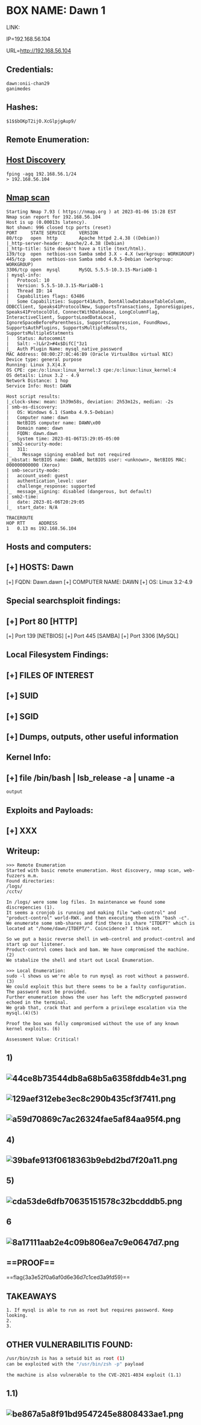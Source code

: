 # BOX NAME: Dawn 1

LINK: [](https://www.vulnhub.com/entry/kioptrix-2014-5,62/)

IP=192.168.56.104

URL=http://192.168.56.104

## Credentials:

```
dawn:onii-chan29
ganimedes
```

## Hashes:

```
$1$$bOKpT2ijO.XcGlpjgAup9/
```

## Remote Enumeration:

## <ins>Host Discovery</ins>

```
fping -agq 192.168.56.1/24
> 192.168.56.104
```

## <ins>Nmap scan</ins>

```
Starting Nmap 7.93 ( https://nmap.org ) at 2023-01-06 15:28 EST
Nmap scan report for 192.168.56.104
Host is up (0.00013s latency).
Not shown: 996 closed tcp ports (reset)
PORT     STATE SERVICE     VERSION
80/tcp   open  http        Apache httpd 2.4.38 ((Debian))
|_http-server-header: Apache/2.4.38 (Debian)
|_http-title: Site doesn't have a title (text/html).
139/tcp  open  netbios-ssn Samba smbd 3.X - 4.X (workgroup: WORKGROUP)
445/tcp  open  netbios-ssn Samba smbd 4.9.5-Debian (workgroup: WORKGROUP)
3306/tcp open  mysql       MySQL 5.5.5-10.3.15-MariaDB-1
| mysql-info: 
|   Protocol: 10
|   Version: 5.5.5-10.3.15-MariaDB-1
|   Thread ID: 14
|   Capabilities flags: 63486
|   Some Capabilities: Support41Auth, DontAllowDatabaseTableColumn, ODBCClient, Speaks41ProtocolNew, SupportsTransactions, IgnoreSigpipes, Speaks41ProtocolOld, ConnectWithDatabase, LongColumnFlag, InteractiveClient, SupportsLoadDataLocal, IgnoreSpaceBeforeParenthesis, SupportsCompression, FoundRows, SupportsAuthPlugins, SupportsMultipleResults, SupportsMultipleStatments
|   Status: Autocommit
|   Salt: ~)L&r2>#4x$DifC["3z1
|_  Auth Plugin Name: mysql_native_password
MAC Address: 08:00:27:8C:46:B9 (Oracle VirtualBox virtual NIC)
Device type: general purpose
Running: Linux 3.X|4.X
OS CPE: cpe:/o:linux:linux_kernel:3 cpe:/o:linux:linux_kernel:4
OS details: Linux 3.2 - 4.9
Network Distance: 1 hop
Service Info: Host: DAWN

Host script results:
|_clock-skew: mean: 1h39m58s, deviation: 2h53m12s, median: -2s
| smb-os-discovery: 
|   OS: Windows 6.1 (Samba 4.9.5-Debian)
|   Computer name: dawn
|   NetBIOS computer name: DAWN\x00
|   Domain name: dawn
|   FQDN: dawn.dawn
|_  System time: 2023-01-06T15:29:05-05:00
| smb2-security-mode: 
|   311: 
|_    Message signing enabled but not required
|_nbstat: NetBIOS name: DAWN, NetBIOS user: <unknown>, NetBIOS MAC: 000000000000 (Xerox)
| smb-security-mode: 
|   account_used: guest
|   authentication_level: user
|   challenge_response: supported
|_  message_signing: disabled (dangerous, but default)
| smb2-time: 
|   date: 2023-01-06T20:29:05
|_  start_date: N/A

TRACEROUTE
HOP RTT     ADDRESS
1   0.13 ms 192.168.56.104
```

## Hosts and computers:

## \[+\] HOSTS: Dawn

\[+\] FQDN: Dawn.dawn
\[+\] COMPUTER NAME: DAWN
\[+\] OS: Linux 3.2-4.9

## Special searchsploit findings:

## \[+\] Port 80 \[HTTP\]

\[+\] Port 139 \[NETBIOS\]
\[+\] Port 445 \[SAMBA\]
\[+\] Port 3306 \[MySQL\]

## Local Filesystem Findings:

## \[+\] FILES OF INTEREST

## \[+\] SUID

## \[+\] SGID

## \[+\] Dumps, outputs, other useful information

## Kernel Info:

## \[+\] file /bin/bash | lsb_release -a | uname -a

```
output
```

## Exploits and Payloads:

## \[+\] XXX

## Writeup:

```
>>> Remote Enumeration
Started with basic remote enumeration. Host discovery, nmap scan, web-fuzzers m.m.
Found directories:
/logs/
/cctv/

In /logs/ were some log files. In maintenance we found some discrepencies (1).
It seems a cronjob is running and making file "web-control" and "product-control" world-RWX. and then executing them with "bash -c".
We enumerate some smb-shares and find there is share "ITDEPT" which is located at "/home/dawn/ITDEPT/". Coincidence? I think not.

So we put a basic reverse shell in web-control and product-control and start up our listener.
Product-control comes back and bam. We have compromised the machine.(2)
We stabalize the shell and start out Local Enumeration.

>>> Local Enumeration:
sudo -l shows us we're able to run mysql as root without a password.(3)
We could exploit this but there seems to be a faulty configuration. The password must be provided.
Further enumeration shows the user has left the md5crypted password echoed in the terminal. 
We grab that, crack that and perform a privilege escalation via the mysql.(4)(5)

Proof the box was fully compromised without the use of any known kernel exploits. (6)

Assessment Value: Critical!
```

## 1)

## ![44ce8b73544db8a68b5a6358fddb4e31.png](../../_resources/44ce8b73544db8a68b5a6358fddb4e31.png)

## ![129aef312ebe3ec8c290b435cf3f7411.png](../../_resources/129aef312ebe3ec8c290b435cf3f7411.png)

## ![a59d70869c7ac26324fae5af84aa95f4.png](../../_resources/a59d70869c7ac26324fae5af84aa95f4.png)

## 4)

## ![39bafe913f0618363b9ebd2bd7f20a11.png](../../_resources/39bafe913f0618363b9ebd2bd7f20a11.png)

## 5)

## ![cda53de6dfb70635151578c32bcdddb5.png](../../_resources/cda53de6dfb70635151578c32bcdddb5.png)

## 6

## ![8a17111aab2e4c09b806ea7c9e0647d7.png](../../_resources/8a17111aab2e4c09b806ea7c9e0647d7.png)

## ==PROOF==

==flag{3a3e52f0a6af0d6e36d7c1ced3a9fd59}==

## TAKEAWAYS

```
1. If mysql is able to run as root but requires password. Keep looking.
2.
3.
```

## OTHER VULNERABILITIS FOUND:

```bash
/usr/bin/zsh is has a setuid bit as root (1) 
can be exploited with the "/usr/bin/zsh -p" payload
```

```
the machine is also vulnerable to the CVE-2021-4034 exploit (1.1)
```

## 1.1)

## ![be867a5a8f91bd9547245e8808433ae1.png](../../_resources/be867a5a8f91bd9547245e8808433ae1.png)